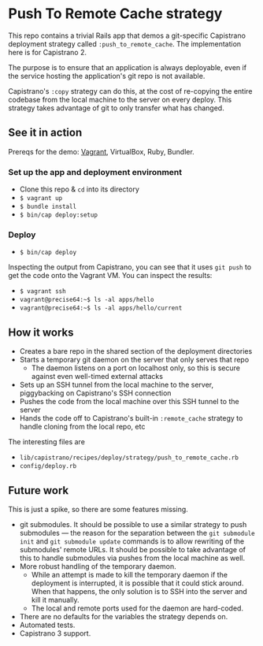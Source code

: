 # Push To Remote Cache strategy

This repo contains a trivial Rails app that demos a git-specific Capistrano
deployment strategy called `:push_to_remote_cache`. The implementation here is
for Capistrano 2.

The purpose is to ensure that an application is always deployable, even if the
service hosting the application's git repo is not available.

Capistrano's `:copy` strategy can do this, at the cost of re-copying the entire
codebase from the local machine to the server on every deploy. This strategy
takes advantage of git to only transfer what has changed.

## See it in action

Prereqs for the demo: [Vagrant](https://www.vagrantup.com/), VirtualBox, Ruby, Bundler.

### Set up the app and deployment environment

* Clone this repo & `cd` into its directory
* `$ vagrant up`
* `$ bundle install`
* `$ bin/cap deploy:setup`

### Deploy

* `$ bin/cap deploy`

Inspecting the output from Capistrano, you can see that it uses `git push` to
get the code onto the Vagrant VM. You can inspect the results:

* `$ vagrant ssh`
* `vagrant@precise64:~$ ls -al apps/hello`
* `vagrant@precise64:~$ ls -al apps/hello/current`

## How it works

* Creates a bare repo in the shared section of the deployment directories
* Starts a temporary git daemon on the server that only serves that repo
  - The daemon listens on a port on localhost only, so this is secure against
    even well-timed external attacks
* Sets up an SSH tunnel from the local machine to the server, piggybacking on
  Capistrano's SSH connection
* Pushes the code from the local machine over this SSH tunnel to the server
* Hands the code off to Capistrano's built-in `:remote_cache` strategy to handle
  cloning from the local repo, etc

The interesting files are

* `lib/capistrano/recipes/deploy/strategy/push_to_remote_cache.rb`
* `config/deploy.rb`

## Future work

This is just a spike, so there are some features missing.

* git submodules. It should be possible to use a similar strategy to push
  submodules — the reason for the separation between the `git submodule init`
  and `git submodule update` commands is to allow rewriting of the submodules'
  remote URLs. It should be possible to take advantage of this to handle
  submodules via pushes from the local machine as well.
* More robust handling of the temporary daemon.
  * While an attempt is made to kill the temporary daemon if the
    deployment is interrupted, it is possible that it could stick around. When
    that happens, the only solution is to SSH into the server and kill it
    manually.
  * The local and remote ports used for the daemon are hard-coded.
* There are no defaults for the variables the strategy depends on.
* Automated tests.
* Capistrano 3 support.

